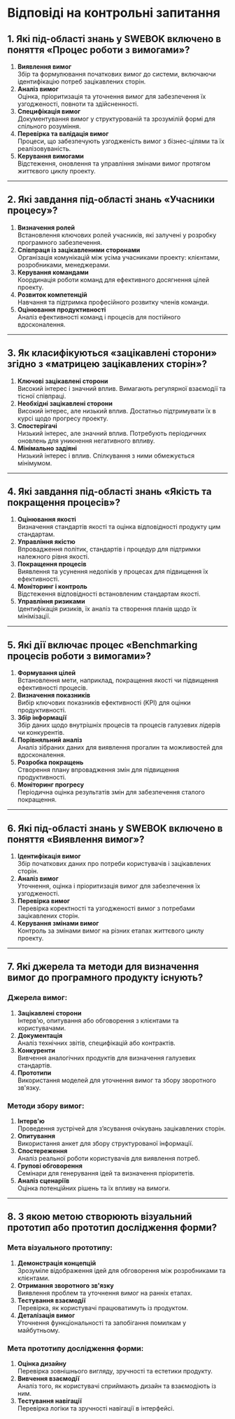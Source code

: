 # Відповіді на контрольні запитання

## 1. Які під-області знань у SWEBOK включено в поняття «Процес роботи з вимогами»?

1. **Виявлення вимог**  
   Збір та формулювання початкових вимог до системи, включаючи ідентифікацію потреб зацікавлених сторін.
2. **Аналіз вимог**  
   Оцінка, пріоритизація та уточнення вимог для забезпечення їх узгодженості, повноти та здійсненності.
3. **Специфікація вимог**  
   Документування вимог у структурованій та зрозумілій формі для спільного розуміння.
4. **Перевірка та валідація вимог**  
   Процеси, що забезпечують узгодженість вимог з бізнес-цілями та їх реалізовуваність.
5. **Керування вимогами**  
   Відстеження, оновлення та управління змінами вимог протягом життєвого циклу проекту.

---

## 2. Які завдання під-області знань «Учасники процесу»?

1. **Визначення ролей**  
   Встановлення ключових ролей учасників, які залучені у розробку програмного забезпечення.
2. **Співпраця із зацікавленими сторонами**  
   Організація комунікацій між усіма учасниками проекту: клієнтами, розробниками, менеджерами.
3. **Керування командами**  
   Координація роботи команд для ефективного досягнення цілей проекту.
4. **Розвиток компетенцій**  
   Навчання та підтримка професійного розвитку членів команди.
5. **Оцінювання продуктивності**  
   Аналіз ефективності команд і процесів для постійного вдосконалення.

---

## 3. Як класифікуються «зацікавлені сторони» згідно з «матрицею зацікавлених сторін»?

1. **Ключові зацікавлені сторони**  
   Високий інтерес і значний вплив. Вимагають регулярної взаємодії та тісної співпраці.
2. **Необхідні зацікавлені сторони**  
   Високий інтерес, але низький вплив. Достатньо підтримувати їх в курсі щодо прогресу проекту.
3. **Спостерігачі**  
   Низький інтерес, але значний вплив. Потребують періодичних оновлень для уникнення негативного впливу.
4. **Мінімально задіяні**  
   Низький інтерес і вплив. Спілкування з ними обмежується мінімумом.

---

## 4. Які завдання під-області знань «Якість та покращення процесів»?

1. **Оцінювання якості**  
   Визначення стандартів якості та оцінка відповідності продукту цим стандартам.
2. **Управління якістю**  
   Впровадження політик, стандартів і процедур для підтримки належного рівня якості.
3. **Покращення процесів**  
   Виявлення та усунення недоліків у процесах для підвищення їх ефективності.
4. **Моніторинг і контроль**  
   Відстеження відповідності встановленим стандартам якості.
5. **Управління ризиками**  
   Ідентифікація ризиків, їх аналіз та створення планів щодо їх мінімізації.

---

## 5. Які дії включає процес «Benchmarking процесів роботи з вимогами»?

1. **Формування цілей**  
   Встановлення мети, наприклад, покращення якості чи підвищення ефективності процесів.
2. **Визначення показників**  
   Вибір ключових показників ефективності (KPI) для оцінки продуктивності.
3. **Збір інформації**  
   Збір даних щодо внутрішніх процесів та процесів галузевих лідерів чи конкурентів.
4. **Порівняльний аналіз**  
   Аналіз зібраних даних для виявлення прогалин та можливостей для вдосконалення.
5. **Розробка покращень**  
   Створення плану впровадження змін для підвищення продуктивності.
6. **Моніторинг прогресу**  
   Періодична оцінка результатів змін для забезпечення сталого покращення.

---

## 6. Які під-області знань у SWEBOK включено в поняття «Виявлення вимог»?

1. **Ідентифікація вимог**  
   Збір початкових даних про потреби користувачів і зацікавлених сторін.
2. **Аналіз вимог**  
   Уточнення, оцінка і пріоритизація вимог для забезпечення їх узгодженості.
3. **Перевірка вимог**  
   Перевірка коректності та узгодженості вимог з потребами зацікавлених сторін.
4. **Керування змінами вимог**  
   Контроль за змінами вимог на різних етапах життєвого циклу проекту.

---

## 7. Які джерела та методи для визначення вимог до програмного продукту існують?

### Джерела вимог:
1. **Зацікавлені сторони**  
   Інтерв’ю, опитування або обговорення з клієнтами та користувачами.
2. **Документація**  
   Аналіз технічних звітів, специфікацій або контрактів.
3. **Конкуренти**  
   Вивчення аналогічних продуктів для визначення галузевих стандартів.
4. **Прототипи**  
   Використання моделей для уточнення вимог та збору зворотного зв'язку.

### Методи збору вимог:
1. **Інтерв'ю**  
   Проведення зустрічей для з’ясування очікувань зацікавлених сторін.
2. **Опитування**  
   Використання анкет для збору структурованої інформації.
3. **Спостереження**  
   Аналіз реальної роботи користувачів для виявлення потреб.
4. **Групові обговорення**  
   Семінари для генерування ідей та визначення пріоритетів.
5. **Аналіз сценаріїв**  
   Оцінка потенційних рішень та їх впливу на вимоги.

---

## 8. З якою метою створюють візуальний прототип або прототип дослідження форми?

### Мета візуального прототипу:
1. **Демонстрація концепцій**  
   Зрозуміле відображення ідей для обговорення між розробниками та клієнтами.
2. **Отримання зворотного зв'язку**  
   Виявлення проблем та уточнення вимог на ранніх етапах.
3. **Тестування взаємодії**  
   Перевірка, як користувачі працюватимуть із продуктом.
4. **Деталізація вимог**  
   Уточнення функціональності та запобігання помилкам у майбутньому.

### Мета прототипу дослідження форми:
1. **Оцінка дизайну**  
   Перевірка зовнішнього вигляду, зручності та естетики продукту.
2. **Вивчення взаємодії**  
   Аналіз того, як користувачі сприймають дизайн та взаємодіють із ним.
3. **Тестування навігації**  
   Перевірка логіки та зручності навігації в інтерфейсі.
